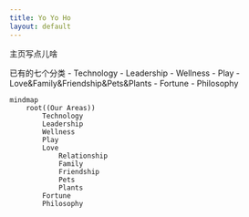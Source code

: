 ```yaml
---
title: Yo Yo Ho
layout: default
---
```

主页写点儿啥

已有的七个分类
    - Technology
    - Leadership 
    - Wellness
    - Play
    - Love&Family&Friendship&Pets&Plants
    - Fortune
    - Philosophy
  











```mermaid!
mindmap
    root((Our Areas))
        Technology
        Leadership
        Wellness
        Play
        Love
            Relationship
            Family
            Friendship
            Pets
            Plants
        Fortune
        Philosophy
```